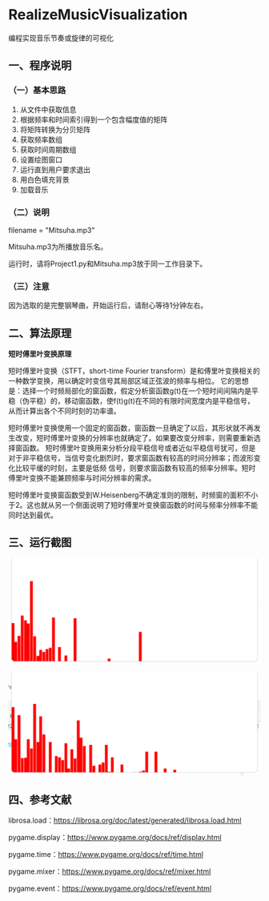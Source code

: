 # RealizeMusicVisualization
编程实现音乐节奏或旋律的可视化

## 一、程序说明

### （一）基本思路

1. 从文件中获取信息
2. 根据频率和时间索引得到一个包含幅度值的矩阵
3. 将矩阵转换为分贝矩阵
4. 获取频率数组
5. 获取时间周期数组
6. 设置绘图窗口
7. 运行直到用户要求退出
8. 用白色填充背景
9. 加载音乐


### （二）说明

filename = "Mitsuha.mp3"

Mitsuha.mp3为所播放音乐名。

运行时，请将Project1.py和Mitsuha.mp3放于同一工作目录下。

### （三）注意

因为选取的是完整钢琴曲，开始运行后，请耐心等待1分钟左右。

## 二、算法原理

**短时傅里叶变换原理**

短时傅里叶变换（STFT，short-time Fourier transform）是和傅里叶变换相关的一种数学变换，用以确定时变信号其局部区域正弦波的频率与相位。
它的思想是：选择一个时频局部化的窗函数，假定分析窗函数g(t)在一个短时间间隔内是平稳（伪平稳）的，移动窗函数，使f(t)g(t)在不同的有限时间宽度内是平稳信号，从而计算出各个不同时刻的功率谱。

短时傅里叶变换使用一个固定的窗函数，窗函数一旦确定了以后，其形状就不再发生改变，短时傅里叶变换的分辨率也就确定了。如果要改变分辨率，则需要重新选择窗函数。
短时傅里叶变换用来分析分段平稳信号或者近似平稳信号犹可，但是对于非平稳信号，当信号变化剧烈时，要求窗函数有较高的时间分辨率；而波形变化比较平缓的时刻，主要是低频 信号，则要求窗函数有较高的频率分辨率。短时傅里叶变换不能兼顾频率与时间分辨率的需求。

短时傅里叶变换窗函数受到W.Heisenberg不确定准则的限制，时频窗的面积不小于2。这也就从另一个侧面说明了短时傅里叶变换窗函数的时间与频率分辨率不能同时达到最优。

## 三、运行截图

![运行截图1](https://github.com/imrewang/RealizeMusicVisualization/blob/main/screenshot/11.png?raw=true)

![运行截图2](https://github.com/imrewang/RealizeMusicVisualization/blob/main/screenshot/12.png?raw=true)

## 四、参考文献

librosa.load：https://librosa.org/doc/latest/generated/librosa.load.html

pygame.display：https://www.pygame.org/docs/ref/display.html

pygame.time：https://www.pygame.org/docs/ref/time.html

pygame.mixer：https://www.pygame.org/docs/ref/mixer.html

pygame.event：https://www.pygame.org/docs/ref/event.html


